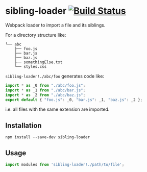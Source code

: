 # sibling-loader [![Build Status](https://travis-ci.org/erikdesjardins/sibling-loader.svg?branch=master)](https://travis-ci.org/erikdesjardins/sibling-loader)

Webpack loader to import a file and its siblings.

For a directory structure like:

```
└── abc
    ├── foo.js
    ├── bar.js
    ├── baz.js
    ├── somethingElse.txt
    └── styles.css
```

`sibling-loader!./abc/foo` generates code like:

```js
import * as _0 from "./abc/foo.js";
import * as _1 from "./abc/bar.js";
import * as _2 from "./abc/baz.js";
export default { "foo.js": _0, "bar.js": _1, "baz.js": _2 };
```

i.e. all files with the same extension are imported.

## Installation

`npm install --save-dev sibling-loader`

## Usage

```js
import modules from 'sibling-loader!./path/to/file';
```
